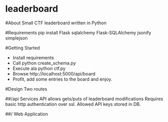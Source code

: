 leaderboard
===========
#About
Small CTF leaderboard written in Python

#Requirements
pip install Flask sqlalchemy Flask-SQLAlchemy jsonify simplejson

#Getting Started
 * Install requirements
 * Call python create_schema.py
 * Execute ala python ctf.py
 * Browse http://localhost:5000/api/board
 * Profit, add some entries to the board and enjoy.

#Design
Two routes

##/api
Services API allows gets/puts of leaderboard modifications
Requires basic http authentication over ssl. Allowed API keys stored in DB.

##/
Web Application
